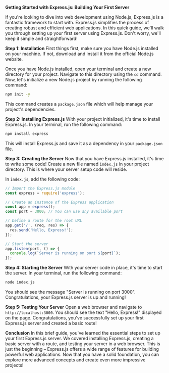 **Getting Started with Express.js: Building Your First Server**

If you're looking to dive into web development using Node.js, Express.js is a fantastic framework to start with. Express.js simplifies the process of creating robust and efficient web applications. In this quick guide, we'll walk you through setting up your first server using Express.js. Don't worry, we'll keep it simple and straightforward!

**Step 1: Installation**
First things first, make sure you have Node.js installed on your machine. If not, download and install it from the official Node.js website.

Once you have Node.js installed, open your terminal and create a new directory for your project. Navigate to this directory using the `cd` command. Now, let's initialize a new Node.js project by running the following command:

```bash
npm init -y
```

This command creates a `package.json` file which will help manage your project's dependencies.

**Step 2: Installing Express.js**
With your project initialized, it's time to install Express.js. In your terminal, run the following command:

```bash
npm install express
```

This will install Express.js and save it as a dependency in your `package.json` file.

**Step 3: Creating the Server**
Now that you have Express.js installed, it's time to write some code! Create a new file named `index.js` in your project directory. This is where your server setup code will reside.

In `index.js`, add the following code:

```javascript
// Import the Express.js module
const express = require('express');

// Create an instance of the Express application
const app = express();
const port = 3000; // You can use any available port

// Define a route for the root URL
app.get('/', (req, res) => {
  res.send('Hello, Express!');
});

// Start the server
app.listen(port, () => {
  console.log(`Server is running on port ${port}`);
});
```

**Step 4: Starting the Server**
With your server code in place, it's time to start the server. In your terminal, run the following command:

```bash
node index.js
```

You should see the message "Server is running on port 3000". Congratulations, your Express.js server is up and running!

**Step 5: Testing Your Server**
Open a web browser and navigate to `http://localhost:3000`. You should see the text "Hello, Express!" displayed on the page. Congratulations, you've successfully set up your first Express.js server and created a basic route!

**Conclusion**
In this brief guide, you've learned the essential steps to set up your first Express.js server. We covered installing Express.js, creating a basic server with a route, and testing your server in a web browser. This is just the beginning – Express.js offers a wide range of features for building powerful web applications. Now that you have a solid foundation, you can explore more advanced concepts and create even more impressive projects!